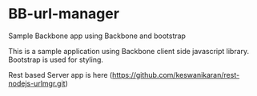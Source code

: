 BB-url-manager
==============

Sample Backbone app using Backbone and bootstrap

This is a sample application using Backbone client side javascript library. Bootstrap is used for styling.

Rest based Server app is here (https://github.com/keswanikaran/rest-nodejs-urlmgr.git)  
